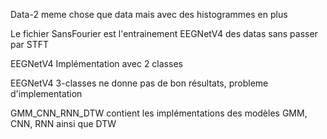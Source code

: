Data-2 meme chose que data mais avec des histogrammes en plus

Le fichier SansFourier est l'entrainement EEGNetV4 des datas sans passer par STFT

EEGNetV4 Implémentation avec 2 classes

EEGNetV4 3-classes ne donne pas de bon résultats, probleme d'implementation

GMM_CNN_RNN_DTW contient les implémentations des modèles GMM, CNN, RNN ainsi que DTW

